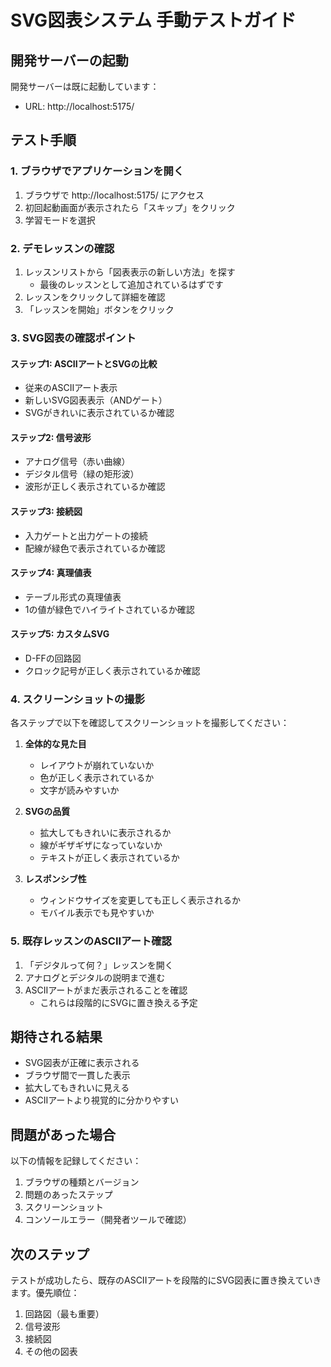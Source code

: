 # SVG図表システム 手動テストガイド

## 開発サーバーの起動

開発サーバーは既に起動しています：
- URL: http://localhost:5175/

## テスト手順

### 1. ブラウザでアプリケーションを開く

1. ブラウザで http://localhost:5175/ にアクセス
2. 初回起動画面が表示されたら「スキップ」をクリック
3. 学習モードを選択

### 2. デモレッスンの確認

1. レッスンリストから「図表表示の新しい方法」を探す
   - 最後のレッスンとして追加されているはずです
2. レッスンをクリックして詳細を確認
3. 「レッスンを開始」ボタンをクリック

### 3. SVG図表の確認ポイント

#### ステップ1: ASCIIアートとSVGの比較
- 従来のASCIIアート表示
- 新しいSVG図表表示（ANDゲート）
- SVGがきれいに表示されているか確認

#### ステップ2: 信号波形
- アナログ信号（赤い曲線）
- デジタル信号（緑の矩形波）
- 波形が正しく表示されているか確認

#### ステップ3: 接続図
- 入力ゲートと出力ゲートの接続
- 配線が緑色で表示されているか確認

#### ステップ4: 真理値表
- テーブル形式の真理値表
- 1の値が緑色でハイライトされているか確認

#### ステップ5: カスタムSVG
- D-FFの回路図
- クロック記号が正しく表示されているか確認

### 4. スクリーンショットの撮影

各ステップで以下を確認してスクリーンショットを撮影してください：

1. **全体的な見た目**
   - レイアウトが崩れていないか
   - 色が正しく表示されているか
   - 文字が読みやすいか

2. **SVGの品質**
   - 拡大してもきれいに表示されるか
   - 線がギザギザになっていないか
   - テキストが正しく表示されているか

3. **レスポンシブ性**
   - ウィンドウサイズを変更しても正しく表示されるか
   - モバイル表示でも見やすいか

### 5. 既存レッスンのASCIIアート確認

1. 「デジタルって何？」レッスンを開く
2. アナログとデジタルの説明まで進む
3. ASCIIアートがまだ表示されることを確認
   - これらは段階的にSVGに置き換える予定

## 期待される結果

- SVG図表が正確に表示される
- ブラウザ間で一貫した表示
- 拡大してもきれいに見える
- ASCIIアートより視覚的に分かりやすい

## 問題があった場合

以下の情報を記録してください：

1. ブラウザの種類とバージョン
2. 問題のあったステップ
3. スクリーンショット
4. コンソールエラー（開発者ツールで確認）

## 次のステップ

テストが成功したら、既存のASCIIアートを段階的にSVG図表に置き換えていきます。優先順位：

1. 回路図（最も重要）
2. 信号波形
3. 接続図
4. その他の図表